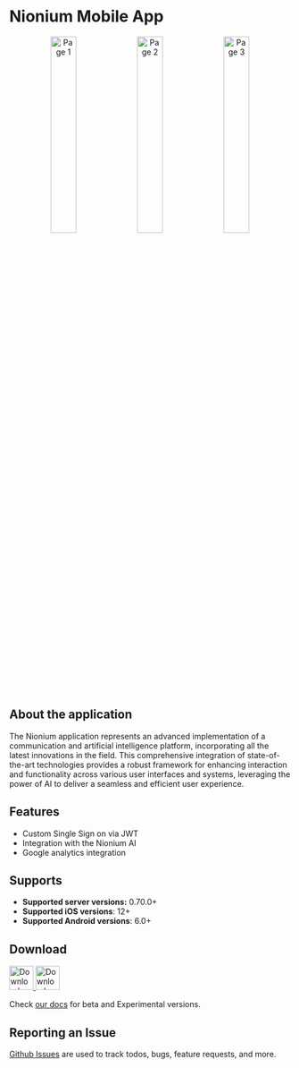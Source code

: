 # Nionium Mobile App

<p align="center">
  <img src="https://nionium.com/wp-content/uploads/2024/05/Page-1-scaled.jpg" alt="Page 1" width="30%"/>
  <img src="https://nionium.com/wp-content/uploads/2024/05/Page-2-scaled.jpg" alt="Page 2" width="30%"/>
  <img src="https://nionium.com/wp-content/uploads/2024/05/Page-3-scaled.jpg" alt="Page 3" width="30%"/>
</p>

## About the application
The Nionium application represents an advanced implementation of a communication and artificial intelligence platform, incorporating all the latest innovations in the field. This comprehensive integration of state-of-the-art technologies provides a robust framework for enhancing interaction and functionality across various user interfaces and systems, leveraging the power of AI to deliver a seamless and efficient user experience.

## Features
- Custom Single Sign on via JWT
- Integration with the Nionium AI
- Google analytics integration


## Supports
- **Supported server versions:** 0.70.0+
- **Supported iOS versions**: 12+
- **Supported Android versions**: 6.0+


## Download

<a href="https://play.google.com/store/apps/details?id=chat.rocket.android">
  <img alt="Download on Google Play" src="https://play.google.com/intl/en_us/badges/images/badge_new.png" height=43>
</a>
<a href="https://apps.apple.com/us/app/rocket-chat/id1148741252">
  <img alt="Download on App Store" src="https://user-images.githubusercontent.com/7317008/43209852-4ca39622-904b-11e8-8ce1-cdc3aee76ae9.png" height=43>
</a>

Check [our docs](https://docs.rocket.chat/use-rocket.chat/rocket.chat-mobile) for  beta and Experimental versions.

## Reporting an Issue

[Github Issues](https://github.com/RocketChat/Rocket.Chat.ReactNative/issues) are used to track todos, bugs, feature requests, and more.


